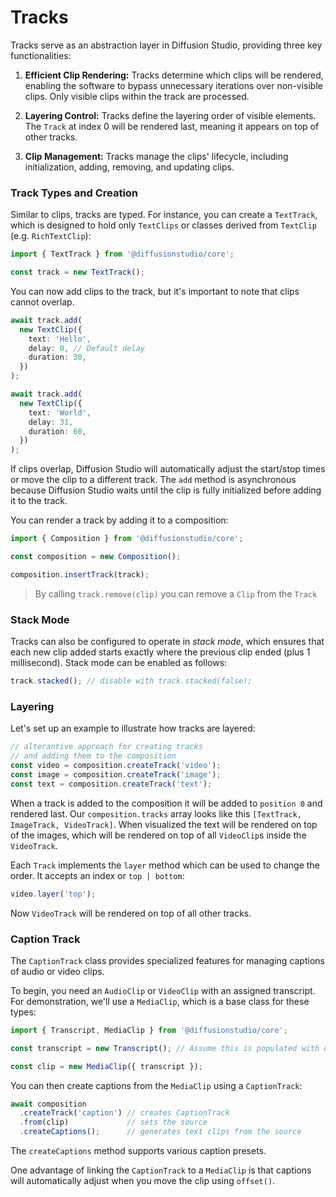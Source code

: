 # Tracks

Tracks serve as an abstraction layer in Diffusion Studio, providing three key functionalities:

1. **Efficient Clip Rendering:** Tracks determine which clips will be rendered, enabling the software to bypass unnecessary iterations over non-visible clips. Only visible clips within the track are processed.

2. **Layering Control:** Tracks define the layering order of visible elements. The `Track` at index 0 will be rendered last, meaning it appears on top of other tracks.

3. **Clip Management:** Tracks manage the clips' lifecycle, including initialization, adding, removing, and updating clips.

### Track Types and Creation

Similar to clips, tracks are typed. For instance, you can create a `TextTrack`, which is designed to hold only `TextClips` or classes derived from `TextClip` (e.g. `RichTextClip`):

```typescript
import { TextTrack } from '@diffusionstudio/core';

const track = new TextTrack();
```

You can now add clips to the track, but it's important to note that clips cannot overlap.

```typescript
await track.add(
  new TextClip({
    text: 'Hello',
    delay: 0, // Default delay
    duration: 30,
  })
);

await track.add(
  new TextClip({
    text: 'World',
    delay: 31,
    duration: 60,
  })
);
```

If clips overlap, Diffusion Studio will automatically adjust the start/stop times or move the clip to a different track. The `add` method is asynchronous because Diffusion Studio waits until the clip is fully initialized before adding it to the track.

You can render a track by adding it to a composition:

```typescript
import { Composition } from '@diffusionstudio/core';

const composition = new Composition();

composition.insertTrack(track);
```

> By calling `track.remove(clip)` you can remove a `Clip` from the `Track`

### Stack Mode

Tracks can also be configured to operate in *stack mode*, which ensures that each new clip added starts exactly where the previous clip ended (plus 1 millisecond). Stack mode can be enabled as follows:

```typescript
track.stacked(); // disable with track.stacked(false);
```

### Layering

Let's set up an example to illustrate how tracks are layered:

```typescript
// alterantive approach for creating tracks 
// and adding them to the composition
const video = composition.createTrack('video'); 
const image = composition.createTrack('image');
const text = composition.createTrack('text');
```

When a track is added to the composition it will be added to `position 0` and rendered last. Our `composition.tracks` array looks like this `[TextTrack, ImageTrack, VideoTrack]`. When visualized the text will be rendered on top of the images, which will be rendered on top of all `VideoClip`s inside the `VideoTrack`.

Each `Track` implements the `layer` method which can be used to change the order. It accepts an index or `top | bottom`:

```typescript
video.layer('top');
```

Now `VideoTrack` will be rendered on top of all other tracks.

### Caption Track

The `CaptionTrack` class provides specialized features for managing captions of audio or video clips. 

To begin, you need an `AudioClip` or `VideoClip` with an assigned transcript. For demonstration, we'll use a `MediaClip`, which is a base class for these types:

```typescript
import { Transcript, MediaClip } from '@diffusionstudio/core';

const transcript = new Transcript(); // Assume this is populated with data

const clip = new MediaClip({ transcript });
```

You can then create captions from the `MediaClip` using a `CaptionTrack`:

```typescript
await composition
  .createTrack('caption') // creates CaptionTrack
  .from(clip)             // sets the source
  .createCaptions();      // generates text clips from the source
```

The `createCaptions` method supports various caption presets.

One advantage of linking the `CaptionTrack` to a `MediaClip` is that captions will automatically adjust when you move the clip using `offset()`.
